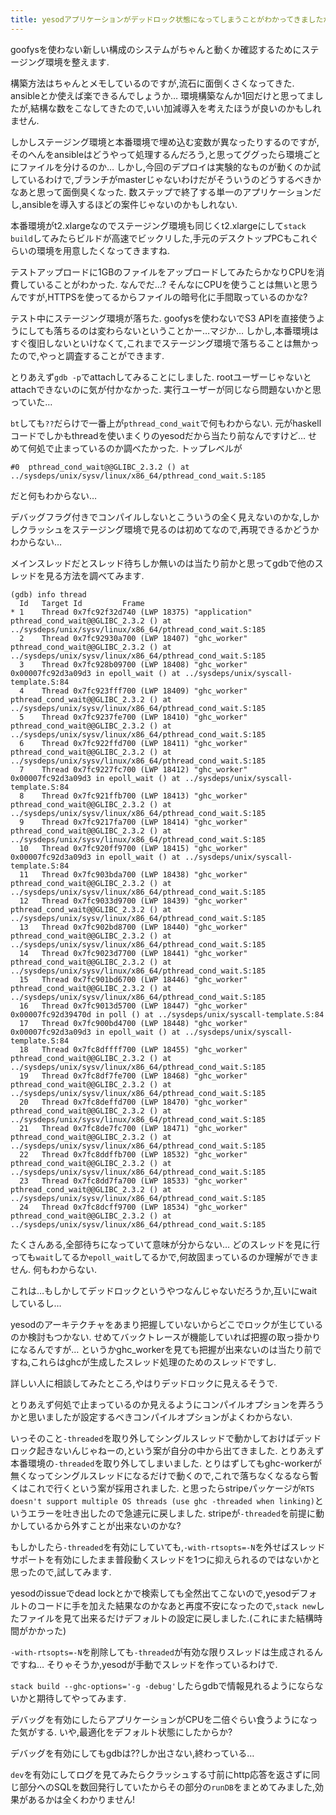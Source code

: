 ```yaml
---
title: yesodアプリケーションがデッドロック状態になってしまうことがわかってきましたがそれ以外は何もわかりません
---
```


goofysを使わない新しい構成のシステムがちゃんと動くか確認するためにステージング環境を整えます.

構築方法はちゃんとメモしているのですが,流石に面倒くさくなってきた.
ansibleとか使えば楽できるんでしょうか…
環境構築なんか1回だけと思ってましたが,結構な数をこなしてきたので,いい加減導入を考えたほうが良いのかもしれません.

しかしステージング環境と本番環境で埋め込む変数が異なったりするのですが,そのへんをansibleはどうやって処理するんだろう,と思ってググったら環境ごとにファイルを分けるのか…
しかし,今回のデプロイは実験的なものが動くのか試しているわけで,ブランチがmasterじゃないわけだがそういうのどうするべきかなあと思って面倒臭くなった.
数ステップで終了する単一のアプリケーションだし,ansibleを導入するほどの案件じゃないのかもしれない.

本番環境がt2.xlargeなのでステージング環境も同じくt2.xlargeにして`stack build`してみたらビルドが高速でビックリした,手元のデスクトップPCもこれぐらいの環境を用意したくなってきますね.

テストアップロードに1GBのファイルをアップロードしてみたらかなりCPUを消費していることがわかった.
なんでだ…?
そんなにCPUを使うことは無いと思うんですが,HTTPSを使ってるからファイルの暗号化に手間取っているのかな?

テスト中にステージング環境が落ちた.
goofysを使わないでS3 APIを直接使うようにしても落ちるのは変わらないということかー…マジか…
しかし,本番環境はすぐ復旧しないといけなくて,これまでステージング環境で落ちることは無かったので,やっと調査することができます.

とりあえず`gdb -p`でattachしてみることにしました.
rootユーザーじゃないとattachできないのに気が付かなかった.
実行ユーザーが同じなら問題ないかと思っていた…

`bt`しても`??`だらけで一番上が`pthread_cond_wait`で何もわからない.
元がhaskellコードでしかもthreadを使いまくりのyesodだから当たり前なんですけど…
せめて何処で止まっているのか調べたかった.
トップレベルが

~~~
#0  pthread_cond_wait@@GLIBC_2.3.2 () at ../sysdeps/unix/sysv/linux/x86_64/pthread_cond_wait.S:185
~~~

だと何もわからない…

デバッグフラグ付きでコンパイルしないとこういうの全く見えないのかな,しかしクラッシュをステージング環境で見るのは初めてなので,再現できるかどうかわからない…

メインスレッドだとスレッド待ちしか無いのは当たり前かと思ってgdbで他のスレッドを見る方法を調べてみます.

~~~
(gdb) info thread
  Id   Target Id         Frame
* 1    Thread 0x7fc92f32d740 (LWP 18375) "application" pthread_cond_wait@@GLIBC_2.3.2 () at ../sysdeps/unix/sysv/linux/x86_64/pthread_cond_wait.S:185
  2    Thread 0x7fc92930a700 (LWP 18407) "ghc_worker" pthread_cond_wait@@GLIBC_2.3.2 () at ../sysdeps/unix/sysv/linux/x86_64/pthread_cond_wait.S:185
  3    Thread 0x7fc928b09700 (LWP 18408) "ghc_worker" 0x00007fc92d3a09d3 in epoll_wait () at ../sysdeps/unix/syscall-template.S:84
  4    Thread 0x7fc923fff700 (LWP 18409) "ghc_worker" pthread_cond_wait@@GLIBC_2.3.2 () at ../sysdeps/unix/sysv/linux/x86_64/pthread_cond_wait.S:185
  5    Thread 0x7fc9237fe700 (LWP 18410) "ghc_worker" pthread_cond_wait@@GLIBC_2.3.2 () at ../sysdeps/unix/sysv/linux/x86_64/pthread_cond_wait.S:185
  6    Thread 0x7fc922ffd700 (LWP 18411) "ghc_worker" pthread_cond_wait@@GLIBC_2.3.2 () at ../sysdeps/unix/sysv/linux/x86_64/pthread_cond_wait.S:185
  7    Thread 0x7fc9227fc700 (LWP 18412) "ghc_worker" 0x00007fc92d3a09d3 in epoll_wait () at ../sysdeps/unix/syscall-template.S:84
  8    Thread 0x7fc921ffb700 (LWP 18413) "ghc_worker" pthread_cond_wait@@GLIBC_2.3.2 () at ../sysdeps/unix/sysv/linux/x86_64/pthread_cond_wait.S:185
  9    Thread 0x7fc9217fa700 (LWP 18414) "ghc_worker" pthread_cond_wait@@GLIBC_2.3.2 () at ../sysdeps/unix/sysv/linux/x86_64/pthread_cond_wait.S:185
  10   Thread 0x7fc920ff9700 (LWP 18415) "ghc_worker" 0x00007fc92d3a09d3 in epoll_wait () at ../sysdeps/unix/syscall-template.S:84
  11   Thread 0x7fc903bda700 (LWP 18438) "ghc_worker" pthread_cond_wait@@GLIBC_2.3.2 () at ../sysdeps/unix/sysv/linux/x86_64/pthread_cond_wait.S:185
  12   Thread 0x7fc9033d9700 (LWP 18439) "ghc_worker" pthread_cond_wait@@GLIBC_2.3.2 () at ../sysdeps/unix/sysv/linux/x86_64/pthread_cond_wait.S:185
  13   Thread 0x7fc902bd8700 (LWP 18440) "ghc_worker" pthread_cond_wait@@GLIBC_2.3.2 () at ../sysdeps/unix/sysv/linux/x86_64/pthread_cond_wait.S:185
  14   Thread 0x7fc9023d7700 (LWP 18441) "ghc_worker" pthread_cond_wait@@GLIBC_2.3.2 () at ../sysdeps/unix/sysv/linux/x86_64/pthread_cond_wait.S:185
  15   Thread 0x7fc901bd6700 (LWP 18446) "ghc_worker" pthread_cond_wait@@GLIBC_2.3.2 () at ../sysdeps/unix/sysv/linux/x86_64/pthread_cond_wait.S:185
  16   Thread 0x7fc9013d5700 (LWP 18447) "ghc_worker" 0x00007fc92d39470d in poll () at ../sysdeps/unix/syscall-template.S:84
  17   Thread 0x7fc900bd4700 (LWP 18448) "ghc_worker" 0x00007fc92d3a09d3 in epoll_wait () at ../sysdeps/unix/syscall-template.S:84
  18   Thread 0x7fc8dffff700 (LWP 18455) "ghc_worker" pthread_cond_wait@@GLIBC_2.3.2 () at ../sysdeps/unix/sysv/linux/x86_64/pthread_cond_wait.S:185
  19   Thread 0x7fc8df7fe700 (LWP 18468) "ghc_worker" pthread_cond_wait@@GLIBC_2.3.2 () at ../sysdeps/unix/sysv/linux/x86_64/pthread_cond_wait.S:185
  20   Thread 0x7fc8deffd700 (LWP 18470) "ghc_worker" pthread_cond_wait@@GLIBC_2.3.2 () at ../sysdeps/unix/sysv/linux/x86_64/pthread_cond_wait.S:185
  21   Thread 0x7fc8de7fc700 (LWP 18471) "ghc_worker" pthread_cond_wait@@GLIBC_2.3.2 () at ../sysdeps/unix/sysv/linux/x86_64/pthread_cond_wait.S:185
  22   Thread 0x7fc8ddffb700 (LWP 18532) "ghc_worker" pthread_cond_wait@@GLIBC_2.3.2 () at ../sysdeps/unix/sysv/linux/x86_64/pthread_cond_wait.S:185
  23   Thread 0x7fc8dd7fa700 (LWP 18533) "ghc_worker" pthread_cond_wait@@GLIBC_2.3.2 () at ../sysdeps/unix/sysv/linux/x86_64/pthread_cond_wait.S:185
  24   Thread 0x7fc8dcff9700 (LWP 18534) "ghc_worker" pthread_cond_wait@@GLIBC_2.3.2 () at ../sysdeps/unix/sysv/linux/x86_64/pthread_cond_wait.S:185
~~~

たくさんある,全部待ちになっていて意味が分からない…
どのスレッドを見に行っても`wait`してるか`epoll_wait`してるかで,何故固まっているのか理解ができません.
何もわからない.

これは…もしかしてデッドロックというやつなんじゃないだろうか,互いにwaitしているし…

yesodのアーキテクチャをあまり把握していないからどこでロックが生じているのか検討もつかない.
せめてバックトレースが機能していれば把握の取っ掛かりになるんですが…
というかghc_workerを見ても把握が出来ないのは当たり前ですね,これらはghcが生成したスレッド処理のためのスレッドですし.

詳しい人に相談してみたところ,やはりデッドロックに見えるそうで.

とりあえず何処で止まっているのか見えるようにコンパイルオプションを弄ろうかと思いましたが設定するべきコンパイルオプションがよくわからない.

いっそのこと`-threaded`を取り外してシングルスレッドで動かしておけばデッドロック起きないんじゃねーの,という案が自分の中から出てきました.
とりあえず本番環境の`-threaded`を取り外してしまいました.
とりはずしてもghc-workerが無くなってシングルスレッドになるだけで動くので,これで落ちなくなるなら暫くはこれで行くという案が採用されました.
と思ったらstripeパッケージが`RTS doesn't support multiple OS threads (use ghc -threaded when linking)`というエラーを吐き出したので急遽元に戻しました.
stripeが`-threaded`を前提に動かしているから外すことが出来ないのかな?

もしかしたら`-threaded`を有効にしていても,`-with-rtsopts=-N`を外せばスレッドサポートを有効にしたまま普段動くスレッドを1つに抑えられるのではないかと思ったので,試してみます.

yesodのissueでdead lockとかで検索しても全然出てこないので,yesodデフォルトのコードに手を加えた結果なのかなあと再度不安になったので,`stack new`したファイルを見て出来るだけデフォルトの設定に戻しました.(これにまた結構時間がかかった)

`-with-rtsopts=-N`を削除しても`-threaded`が有効な限りスレッドは生成されるんですね…
そりゃそうか,yesodが手動でスレッドを作っているわけで.

`stack build --ghc-options='-g -debug'`したらgdbで情報見れるようにならないかと期待してやってみます.

デバッグを有効にしたらアプリケーションがCPUを二倍ぐらい食うようになった気がする.
いや,最適化をデフォルト状態にしたからか?

デバッグを有効にしてもgdbは??しか出さない,終わっている…

`dev`を有効にしてログを見てみたらクラッシュする寸前にhttp応答を返さずに同じ部分へのSQLを数回発行していたからその部分の`runDB`をまとめてみました,効果があるかは全くわかりません!
